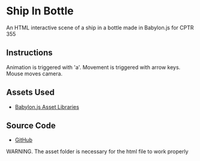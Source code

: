 # Ship In Bottle

An HTML interactive scene of a ship in a bottle made in Babylon.js for CPTR 355

## Instructions

Animation is triggered with 'a'.
Movement is triggered with arrow keys.
Mouse moves camera.

## Assets Used

- [Babylon.js Asset Libraries](https://doc.babylonjs.com/toolsAndResources/assetLibraries)

## Source Code

- [GitHub](https://github.com/Owen-Hoffman/ShipInBottle)

WARNING. The asset folder is necessary for the html file to work properly
